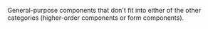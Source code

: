 General-purpose components that don't fit into either of the other categories (higher-order components or form components).